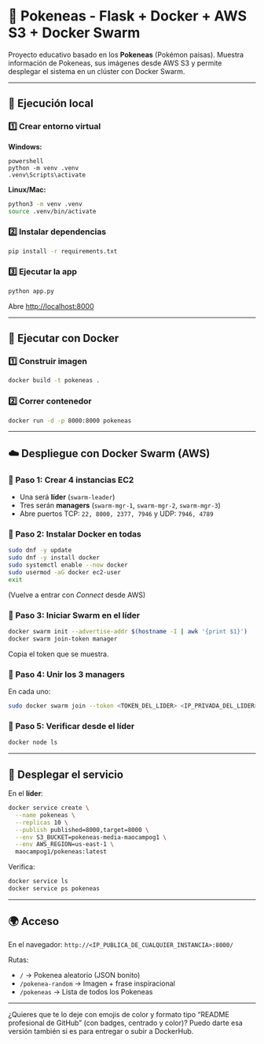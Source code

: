 

# 🐲 Pokeneas - Flask + Docker + AWS S3 + Docker Swarm

Proyecto educativo basado en los **Pokeneas** (Pokémon paisas). Muestra información de Pokeneas, sus imágenes desde AWS S3 y permite desplegar el sistema en un clúster con Docker Swarm.

---

## 🚀 Ejecución local

### 1️⃣ Crear entorno virtual
**Windows:**
```
powershell
python -m venv .venv
.venv\Scripts\activate
````

**Linux/Mac:**

```bash
python3 -m venv .venv
source .venv/bin/activate
```

### 2️⃣ Instalar dependencias

```bash
pip install -r requirements.txt
```

### 3️⃣ Ejecutar la app

```bash
python app.py
```

Abre [http://localhost:8000](http://localhost:8000)

---

## 🐳 Ejecutar con Docker

### 1️⃣ Construir imagen

```bash
docker build -t pokeneas .
```

### 2️⃣ Correr contenedor

```bash
docker run -d -p 8000:8000 pokeneas
```

---

## ☁️ Despliegue con Docker Swarm (AWS)

### 🔹 Paso 1: Crear 4 instancias EC2

* Una será **líder** (`swarm-leader`)
* Tres serán **managers** (`swarm-mgr-1`, `swarm-mgr-2`, `swarm-mgr-3`)
* Abre puertos TCP: `22, 8000, 2377, 7946` y UDP: `7946, 4789`

### 🔹 Paso 2: Instalar Docker en todas

```bash
sudo dnf -y update
sudo dnf -y install docker
sudo systemctl enable --now docker
sudo usermod -aG docker ec2-user
exit
```

(Vuelve a entrar con *Connect* desde AWS)

### 🔹 Paso 3: Iniciar Swarm en el líder

```bash
docker swarm init --advertise-addr $(hostname -I | awk '{print $1}')
docker swarm join-token manager
```

Copia el token que se muestra.

### 🔹 Paso 4: Unir los 3 managers

En cada uno:

```bash
sudo docker swarm join --token <TOKEN_DEL_LIDER> <IP_PRIVADA_DEL_LIDER>:2377
```

### 🔹 Paso 5: Verificar desde el líder

```bash
docker node ls
```

---

## 🧩 Desplegar el servicio

En el **líder**:

```bash
docker service create \
  --name pokeneas \
  --replicas 10 \
  --publish published=8000,target=8000 \
  --env S3_BUCKET=pokeneas-media-maocampog1 \
  --env AWS_REGION=us-east-1 \
  maocampog1/pokeneas:latest
```

Verifica:

```bash
docker service ls
docker service ps pokeneas
```

---

## 🌍 Acceso

En el navegador:
`http://<IP_PUBLICA_DE_CUALQUIER_INSTANCIA>:8000/`

Rutas:

* `/` → Pokenea aleatorio (JSON bonito)
* `/pokenea-random` → Imagen + frase inspiracional
* `/pokeneas` → Lista de todos los Pokeneas


---  

¿Quieres que te lo deje con emojis de color y formato tipo “README profesional de GitHub” (con badges, centrado y color)? Puedo darte esa versión también si es para entregar o subir a DockerHub.
```
